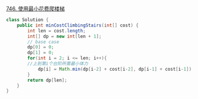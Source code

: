 [746. 使用最小花费爬楼梯](https://leetcode-cn.com/problems/min-cost-climbing-stairs/)
```java
class Solution {
    public int minCostClimbingStairs(int[] cost) {
        int len = cost.length;
        int[] dp = new int[len + 1];
        // base case
        dp[0] = 0;
        dp[1] = 0;
        for(int i = 2; i <= len; i++){
        //上到第i个台阶所需最小体力
            dp[i] = Math.min(dp[i-2] + cost[i-2], dp[i-1] + cost[i-1]);
        }
        return dp[len];
    }
}
```
